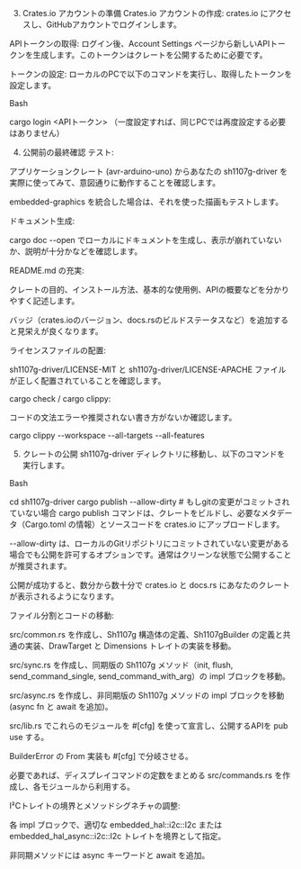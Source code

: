 3. Crates.io アカウントの準備
Crates.io アカウントの作成: crates.io にアクセスし、GitHubアカウントでログインします。

APIトークンの取得: ログイン後、Account Settings ページから新しいAPIトークンを生成します。このトークンはクレートを公開するために必要です。

トークンの設定: ローカルのPCで以下のコマンドを実行し、取得したトークンを設定します。

Bash

cargo login <APIトークン>
（一度設定すれば、同じPCでは再度設定する必要はありません）

4. 公開前の最終確認
テスト:

アプリケーションクレート (avr-arduino-uno) からあなたの sh1107g-driver を実際に使ってみて、意図通りに動作することを確認します。

embedded-graphics を統合した場合は、それを使った描画もテストします。

ドキュメント生成:

cargo doc --open でローカルにドキュメントを生成し、表示が崩れていないか、説明が十分かなどを確認します。

README.md の充実:

クレートの目的、インストール方法、基本的な使用例、APIの概要などを分かりやすく記述します。

バッジ（crates.ioのバージョン、docs.rsのビルドステータスなど）を追加すると見栄えが良くなります。

ライセンスファイルの配置:

sh1107g-driver/LICENSE-MIT と sh1107g-driver/LICENSE-APACHE ファイルが正しく配置されていることを確認します。

cargo check / cargo clippy:

コードの文法エラーや推奨されない書き方がないか確認します。

cargo clippy --workspace --all-targets --all-features

5. クレートの公開
sh1107g-driver ディレクトリに移動し、以下のコマンドを実行します。

Bash

cd sh1107g-driver
cargo publish --allow-dirty # もしgitの変更がコミットされていない場合
cargo publish コマンドは、クレートをビルドし、必要なメタデータ（Cargo.toml の情報）とソースコードを crates.io にアップロードします。

--allow-dirty は、ローカルのGitリポジトリにコミットされていない変更がある場合でも公開を許可するオプションです。通常はクリーンな状態で公開することが推奨されます。

公開が成功すると、数分から数十分で crates.io と docs.rs にあなたのクレートが表示されるようになります。

ファイル分割とコードの移動:

src/common.rs を作成し、Sh1107g 構造体の定義、Sh1107gBuilder の定義と共通の実装、DrawTarget と Dimensions トレイトの実装を移動。

src/sync.rs を作成し、同期版の Sh1107g メソッド（init, flush, send_command_single, send_command_with_arg）の impl ブロックを移動。

src/async.rs を作成し、非同期版の Sh1107g メソッドの impl ブロックを移動 (async fn と await を追加)。

src/lib.rs でこれらのモジュールを #[cfg] を使って宣言し、公開するAPIを pub use する。

BuilderError の From 実装も #[cfg] で分岐させる。

必要であれば、ディスプレイコマンドの定数をまとめる src/commands.rs を作成し、各モジュールから利用する。

I²Cトレイトの境界とメソッドシグネチャの調整:

各 impl ブロックで、適切な embedded_hal::i2c::I2c または embedded_hal_async::i2c::I2c トレイトを境界として指定。

非同期メソッドには async キーワードと await を追加。